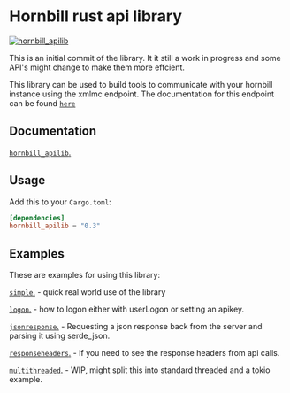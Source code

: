 # Hornbill rust api library

[![hornbill_apilib](https://meritbadge.herokuapp.com/hornbill_apilib)](https://crates.io/crates/hornbill_apilib)

This is an initial commit of the library. It it still a work in progress and some API's might change to make them more effcient.

This library can be used to build tools to communicate with your hornbill instance using the xmlmc endpoint. The documentation for this endpoint can be found [`here`](https://api.hornbill.com/)

## Documentation

[`hornbill_apilib`.](https://docs.rs/hornbill_apilib)

## Usage

Add this to your `Cargo.toml`:

```toml
[dependencies]
hornbill_apilib = "0.3"
```

## Examples

These are examples for using this library:

[`simple`.](https://github.com/hornbill/hornbill_apilib/blob/master/examples/simple.rs) - quick real world use of the library

[`logon`.](https://github.com/hornbill/hornbill_apilib/blob/master/examples/logon.rs) - how to logon either with userLogon or setting an apikey.

[`jsonresponse`.](https://github.com/hornbill/hornbill_apilib/blob/master/examples/jsonresponse.rs) - Requesting a json response back from the server and parsing it using serde_json.

[`responseheaders`.](https://github.com/hornbill/hornbill_apilib/blob/master/examples/responseheaders.rs) - If you need to see the response headers from api calls.

[`multithreaded`.](https://github.com/hornbill/hornbill_apilib/blob/master/examples/multithreaded.rs) - WIP, might split this into standard threaded and a tokio example.
